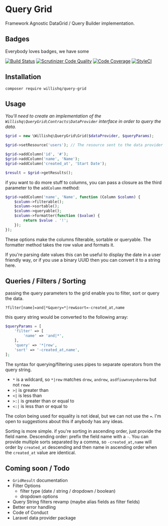 # Query Grid

Framework Agnostic DataGrid / Query Builder implementation.

## Badges
Everybody loves badges, we have some

[![Build Status](https://img.shields.io/travis/willishq/query-grid/master.svg?style=flat-square)](https://travis-ci.org/willishq/query-grid)
[![Scrutinizer Code Quality](https://scrutinizer-ci.com/g/willishq/query-grid/badges/quality-score.png?b=master)](https://scrutinizer-ci.com/g/willishq/query-grid/?branch=master) 
[![Code Coverage](https://scrutinizer-ci.com/g/willishq/query-grid/badges/coverage.png?b=master)](https://scrutinizer-ci.com/g/willishq/query-grid/?branch=master)
[![StyleCI](https://styleci.io/repos/151885472/shield)](https://styleci.io/repos/151885472)

## Installation

`composer require willishq/query-grid`

## Usage

_You'll need to create an implementation of the `Willishq\QueryGrid\Contracts\DataProvider` interface in order to query the data._

```php
$grid = new \Willishq\QueryGrid\Grid($dataProvider, $queryParams);

$grid->setResource('users'); // The resource sent to the data provider for the query.

$grid->addColumn('id', '#');
$grid->addColumn('name', 'Name');
$grid->addColumn('created_at', 'Start Date');

$result = $grid->getResults();
```

if you want to do more stuff to columns, you can pass a closure as the third parameter to the `addColumn` method:

```php
$grid->addColumn('name', 'Name', function (Column $column) {
    $column->filterable();
    $column->sortable();
    $column->queryable();
    $column->formatter(function ($value) {
        return $value . '!';
    });
});
```

These options make the columns filterable, sortable or queryable. The formatter method takes the row value and formats it.

If you're parsing date values this can be useful to display the date in a user friendly way, or if you use a binary UUID
then you can convert it to a string here.

## Queries / Filters / Sorting

passing the query parameters to the grid enable you to filter, sort or query the data.

`?filter[name]=and|*&query=*|rew&sort=-created_at,name`

this query string would be converted to the following array:

```php
$queryParams = [
    'filter' => [
        'name' => 'and|*',
    ],
    'query' => '*|rew',
    'sort' => '-created_at,name',
];

```

The syntax for querying/filtering uses pipes to separate operators from the query string.

- `*` is a wildcard, so `*|rew` matches `drew`, `andrew`, `asdfiuwnveyvberew` but not `reww`
- `>|` is greater than
- `<|` is less than
- `>:|` is greater than or equal to
- `<:|` is less than or equal to

The colon being used for equality is not ideal, but we can not use the `=`. I'm open to suggestions about this if anybody
has any ideas.

Sorting is more simple. if you're sorting in ascending order, just provide the field name. Descending order: prefix the field
name with a `-`. You can provide multiple sorts separated by a comma, so `-created_at,name` will order by `created_at` descending
and then name in ascending order when the `created_at` value are identical.

## Coming soon / Todo
- `GridResult` documentation
- Filter Options 
  - filter type (date / string / dropdown / boolean)
  - dropdown options
- Query String filters revamp (maybe alias fields as filter fields)
- Better error handling
- Code of Conduct
- Laravel data provider package